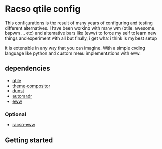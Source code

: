 # Racso qtile config

This configurations is the result of many years of configuring and testing different alternatives. I have been working with many wm (qtile, awesome, bspwm ... etc) and alternative bars like (eww) to force my self to learn new things and experiment with all but finally, i get what i think is my best setup

it is extensible in any way that you can imagine. With a simple coding language like python and custom menu implementations with eww.

## dependencies

- [qtile]()
- [theme-compositor]("https://github.com/racso2609/theme-compositor")
- [dunst]()
- [autorandr]()
- [eww]("")

### Optional

- [racso-eww]("https://github.com/racso2609/eww")

## Getting started
